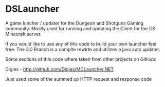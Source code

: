 DSLauncher
==========

A game luncher / updater for the Dungeon and Shotguns
Gaming community. Mostly used for running and updating
the Client for the DS Minecraft server.

If you would like to use any of this code to build your 
own launcher feel free. The 3.0 Branch is a complte rewirte and utilizes
a java auto updater.

Some sections of this code where taken from other projects
on GitHub:

Digiex - http://github.com/Digiex/MCLauncher.NET

Just used some of the summed up HTTP request and response code

